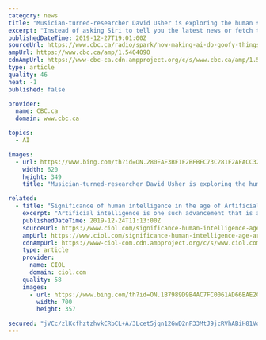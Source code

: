 ```yaml
---
category: news
title: "Musician-turned-researcher David Usher is exploring the human side of artificial intelligence"
excerpt: "Instead of asking Siri to tell you the latest news or fetch the weather forecast, David Usher wants us to have meaningful conversations with artificial intelligence. \"What we're trying to do is force the user [to] have conversations about love and death, the meaning of life, what is AI, and what is humanity, what is climate change — those ..."
publishedDateTime: 2019-12-27T19:01:00Z
sourceUrl: https://www.cbc.ca/radio/spark/how-making-ai-do-goofy-things-exposes-its-limitations-1.5404048/musician-turned-researcher-david-usher-is-exploring-the-human-side-of-artificial-intelligence-1.5404090
ampUrl: https://www.cbc.ca/amp/1.5404090
cdnAmpUrl: https://www-cbc-ca.cdn.ampproject.org/c/s/www.cbc.ca/amp/1.5404090
type: article
quality: 46
heat: -1
published: false

provider:
  name: CBC.ca
  domain: www.cbc.ca

topics:
  - AI

images:
  - url: https://www.bing.com/th?id=ON.280EAF3BF1F2BFBEC73C281F2AFACC32
    width: 620
    height: 349
    title: "Musician-turned-researcher David Usher is exploring the human side of artificial intelligence"

related:
  - title: "Significance of human intelligence in the age of Artificial Intelligence"
    excerpt: "Artificial intelligence is one such advancement that is accelerating transformation. Chatbots are having in-depth, multi-level conversations with customers, and can even respond appropriately to emotions they sense. Citing some examples – Walmart is testing shelf-scanning robots that are designed to scan the aisles for waning inventory ..."
    publishedDateTime: 2019-12-24T11:13:00Z
    sourceUrl: https://www.ciol.com/significance-human-intelligence-age-artificial-intelligence/
    ampUrl: https://www.ciol.com/significance-human-intelligence-age-artificial-intelligence/amp/
    cdnAmpUrl: https://www-ciol-com.cdn.ampproject.org/c/s/www.ciol.com/significance-human-intelligence-age-artificial-intelligence/amp/
    type: article
    provider:
      name: CIOL
      domain: ciol.com
    quality: 58
    images:
      - url: https://www.bing.com/th?id=ON.1B7989D9B4AC7FC0061AD66BAE2CA330
        width: 700
        height: 357

secured: "jVCc/zlKcfhztzhvkCRbCL+A/3Lcet5jqn12GwD2nP33MtJ9jcRVhABiH81VqUnqzmlwOOqZ/DzTMGUbu+Ymkv/Cu0XZEumDK1wbyEGyVl7FyjBSARMOZObRdqA1jsfCZF2z6ms291uCV09hr0sw6Q5GU01Am7KXnlIN+2GNAoKzaW8w5z7dWQ4DjvEllv8X1o28TA/9B3YOpmBYR4WjYG8Td1iy2Qe7tJV8mqHkxzes/ivO1Dc3zUkyvBpiCE5HtsUQSfNSWb5DGGA8sF/GRQ==;wTkh4MGQFHZtT9wWbaB6eA=="
---
```


